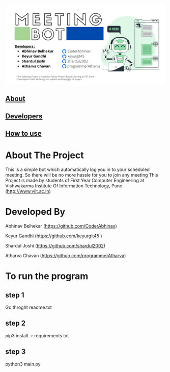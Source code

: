 ![meeting bot](files/Meeting.png)

## [About](#about-the-project)

## [Developers](#developed-by)

## [How to use](#to-run-the-program)

# About The Project
This is a simple bot which automatically log you in to your scheduled 
meeting. So there will be no more hassle for you to join any meeting
This Project is made by students of First Year Computer Engineering at
Vishwakarma Institute Of Information Technology, Pune
(http://www.viit.ac.in)

# Developed By 
Abhinav Belhekar (https://github.com/CoderAbhinav)

Keyur Gandhi     (https://github.com/keyurgit45  )

Shardul Joshi    (https://github.com/shardul2002)

Atharva Chavan   (https://github.com/programmerAtharva)


# To run the program 
## step 1
Go throght readme.txt
## step 2
pip3 install -r requirements.txt
## step 3
python3 main.py

